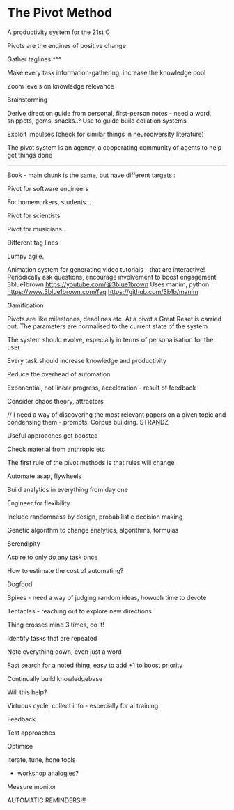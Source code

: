 

# The Pivot Method

A productivity system for the 21st C

Pivots are the engines of positive change

Gather taglines ^^^

Make every task information-gathering, increase the knowledge pool

Zoom levels on knowledge relevance

Brainstorming

Derive direction guide from personal, first-person notes - need a word, snippets, gems, snacks..?
Use to guide build  collation systems

Exploit impulses (check for similar things in neurodiversity literature)

The pivot system is an agency, a cooperating community of agents to help get things done

---
Book - main chunk is the same, but have different targets :

Pivot for software engineers

For homeworkers, students...

Pivot for scientists

Pivot for musicians...

Different tag lines

Lumpy agile. 

Animation system for generating video tutorials - that are interactive! Periodically ask questions, encourage involvement to boost engagement
3blue1brown
https://youtube.com/@3blue1brown
Uses manim, python
https://www.3blue1brown.com/faq
https://github.com/3b1b/manim

Gamification

Pivots are like milestones, deadlines etc. At a pivot a Great Reset is carried out. The parameters are normalised to the current state of the system

The system should evolve, especially in terms of personalisation for the user

Every task should increase knowledge and productivity

Reduce the overhead of automation

Exponential, not linear progress, acceleration - result of feedback

Consider chaos theory, attractors

// I need a way of discovering the most relevant papers on a given topic and condensing them - prompts! Corpus building.  STRANDZ

Useful approaches get boosted

Check material from anthropic etc

The first rule of the pivot methods is that rules will change

Automate asap, flywheels

Build analytics in everything from day one

Engineer for flexibility

Include randomness by design, probabilistic decision making

Genetic algorithm to change analytics, algorithms, formulas

Serendipity

Aspire to only do any task once

How to estimate the cost of automating?

Dogfood

Spikes - need a way of judging random ideas, howuch time to devote

Tentacles - reaching out to explore new directions

Thing crosses mind 3 times, do it!

Identify tasks that are repeated

Note everything down, even just a word 

Fast search for a noted thing, easy to add +1 to boost priority



Continually build knowledgebase

Will this help?

Virtuous cycle, collect info - especially for ai training

Feedback

Test approaches

Optimise

Iterate, tune, hone tools

- workshop analogies?

Measure monitor

AUTOMATIC REMINDERS!!!

